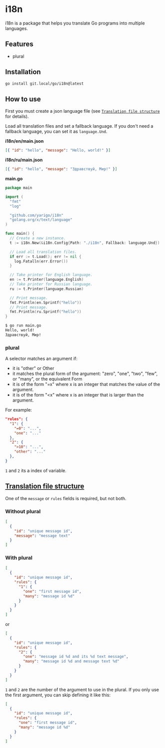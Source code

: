 # i18n

i18n is a package that helps you translate Go programs into multiple languages.

## Features

- plural

## Installation

```sh
go install git.local/go/i18n@latest
```

## How to use

First you must create a json language file (see [`Translation file structure`](#file-structure) for details).

Load all translation files and set a fallback language. If you don't need a fallback language, you can set it as `language.Und`.

**i18n/en/main.json**

```json
[{ "id": "hello", "message": "Hello, world!" }]
```

**i18n/ru/main.json**

```json
[{ "id": "hello", "message": "Здравствуй, Мир!" }]
```

**main.go**

```go
package main

import (
  "fmt"
  "log"

  "github.com/yarigo/i18n"
  "golang.org/x/text/language"
)

func main() {
  // Create a new instance.
  t := i18n.New(&i18n.Config{Path: "./i18n", Fallback: language.Und})

  // Load all translation files.
  if err := t.Load(); err != nil {
    log.Fatalln(err.Error())
  }

  // Take printer for English language.
  en := t.Printer(language.English)
  // Take printer for Russian language.
  ru := t.Printer(language.Russian)

  // Print message.
  fmt.Println(en.Sprintf("hello"))
  // Print message.
  fmt.Println(ru.Sprintf("hello"))
}
```

```sh
$ go run main.go
Hello, world!
Здравствуй, Мир!
```

### plural

A selector matches an argument if:

- it is "other" or Other
- it matches the plural form of the argument: "zero", "one", "two", "few",
  or "many", or the equivalent Form
- it is of the form "=x" where x is an integer that matches the value of
  the argument.
- it is of the form "<x" where x is an integer that is larger than the
  argument.

For example:

```json
"rules": {
  "1": {
    "=0": "...",
    "one": "..."
  },
  "2": {
    ">10": "...",
    "other": "..."
  },
}
```

`1` and `2` its a index of variable.

## [Translation file structure](#file-structure)

One of the `message` or `rules` fields is required, but not both.

### Without plural

```json
[
  {
    "id": "unique message id",
    "message": "message text"
  }
]
```

### With plural

```json
[
  {
    "id": "unique message id",
    "rules": {
      "1": {
        "one": "first message id",
        "many": "message id %d"
      }
    }
  }
]
```

or

```json
[
  {
    "id": "unique message id",
    "rules": {
      "2": {
        "one": "message id %d and its %d text message",
        "many": "message id %d and message text %d"
      }
    }
  }
]
```

`1` and `2` are the number of the argument to use in the plural. If you only use the first argument, you can skip defining it like this:

```json
[
  {
    "id": "unique message id",
    "rules": {
      "one": "first message id",
      "many": "message id %d"
    }
  }
]
```
